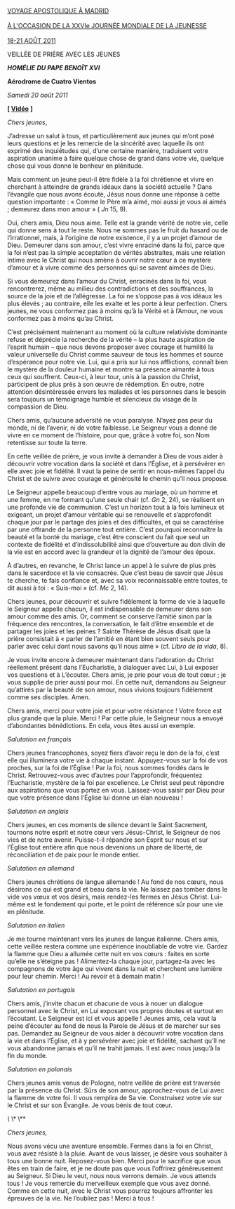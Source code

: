 [VOYAGE APOSTOLIQUE À MADRID\
\
À L'OCCASION DE LA XXVIe JOURNÉE MONDIALE DE LA JEUNESSE\
\
18-21 AOÛT 2011](/content/benedict-xvi/fr/travels/2011/index_madrid.html)

VEILLÉE DE PRIÈRE AVEC LES JEUNES

***HOMÉLIE*** ***DU PAPE BENOÎT XVI***

**Aérodrome de Cuatro Vientos**

*Samedi 20 août 2011*

**\[ [Vidéo](http://player.rv.va/vaticanplayer.asp?language=it&tic=VA_W7LQFL36)** **\]**

*Chers jeunes*,

J’adresse un salut à tous, et particulièrement aux jeunes qui m’ont posé leurs questions et je les remercie de la sincérité avec laquelle ils ont exprimé des inquiétudes qui, d’une certaine manière, traduisent votre aspiration unanime à faire quelque chose de grand dans votre vie, quelque chose qui vous donne le bonheur en plénitude.

Mais comment un jeune peut-il être fidèle à la foi chrétienne et vivre en cherchant à atteindre de grands idéaux dans la société actuelle ? Dans l’évangile que nous avons écouté, Jésus nous donne une réponse à cette question importante : « Comme le Père m’a aimé, moi aussi je vous ai aimés ; demeurez dans mon amour » ( *Jn* 15, 9).

Oui, chers amis, Dieu nous aime. Telle est la grande vérité de notre vie, celle qui donne sens à tout le reste. Nous ne sommes pas le fruit du hasard ou de l’irrationnel, mais, à l’origine de notre existence, il y a un projet d’amour de Dieu. Demeurer dans son amour, c’est vivre enraciné dans la foi, parce que la foi n’est pas la simple acceptation de vérités abstraites, mais une relation intime avec le Christ qui nous amène à ouvrir notre cœur à ce mystère d’amour et à vivre comme des personnes qui se savent aimées de Dieu.

Si vous demeurez dans l’amour du Christ, enracinés dans la foi, vous rencontrerez, même au milieu des contradictions et des souffrances, la source de la joie et de l’allégresse. La foi ne s’oppose pas à vos idéaux les plus élevés ; au contraire, elle les exalte et les porte à leur perfection. Chers jeunes, ne vous conformez pas à moins qu’à la Vérité et à l’Amour, ne vous conformez pas à moins qu’au Christ.

C’est précisément maintenant au moment où la culture relativiste dominante refuse et déprécie la recherche de la vérité – la plus haute aspiration de l’esprit humain – que nous devons proposer avec courage et humilité la valeur universelle du Christ comme sauveur de tous les hommes et source d’espérance pour notre vie. Lui, qui a pris sur lui nos afflictions, connaît bien le mystère de la douleur humaine et montre sa présence aimante à tous ceux qui souffrent. Ceux-ci, à leur tour, unis à la passion du Christ, participent de plus près à son œuvre de rédemption. En outre, notre attention désintéressée envers les malades et les personnes dans le besoin sera toujours un témoignage humble et silencieux du visage de la compassion de Dieu.

Chers amis, qu’aucune adversité ne vous paralyse. N’ayez pas peur du monde, ni de l’avenir, ni de votre faiblesse. Le Seigneur vous a donné de vivre en ce moment de l’histoire, pour que, grâce à votre foi, son Nom retentisse sur toute la terre.

En cette veillée de prière, je vous invite à demander à Dieu de vous aider à découvrir votre vocation dans la société et dans l’Église, et à persévérer en elle avec joie et fidélité. Il vaut la peine de sentir en nous-mêmes l’appel du Christ et de suivre avec courage et générosité le chemin qu’il nous propose.

Le Seigneur appelle beaucoup d’entre vous au mariage, où un homme et une femme, en ne formant qu’une seule chair (cf. *Gn* 2, 24), se réalisent en une profonde vie de communion. C’est un horizon tout à la fois lumineux et exigeant, un projet d’amour véritable qui se renouvelle et s’approfondit chaque jour par le partage des joies et des difficultés, et qui se caractérise par une offrande de la personne tout entière. C’est pourquoi reconnaître la beauté et la bonté du mariage, c’est être conscient du fait que seul un contexte de fidélité et d’indissolubilité ainsi que d’ouverture au don divin de la vie est en accord avec la grandeur et la dignité de l’amour des époux.

À d’autres, en revanche, le Christ lance un appel à le suivre de plus près dans le sacerdoce et la vie consacrée. Que c’est beau de savoir que Jésus te cherche, te fais confiance et, avec sa voix reconnaissable entre toutes, te dit aussi à toi : « Suis-moi » (cf. *Mc* 2, 14).

Chers jeunes, pour découvrir et suivre fidèlement la forme de vie à laquelle le Seigneur appelle chacun, il est indispensable de demeurer dans son amour comme des amis. Or, comment se conserve l’amitié sinon par la fréquence des rencontres, la conversation, le fait d’être ensemble et de partager les joies et les peines ? Sainte Thérèse de Jésus disait que la prière consistait à « parler de l’amitié en étant bien souvent seuls pour parler avec celui dont nous savons qu’il nous aime » (cf. *Libro de la vida*, 8).

Je vous invite encore à demeurer maintenant dans l’adoration du Christ réellement présent dans l’Eucharistie, à dialoguer avec Lui, à Lui exposer vos questions et à L’écouter. Chers amis, je prie pour vous de tout cœur ; je vous supplie de prier aussi pour moi. En cette nuit, demandons au Seigneur qu’attirés par la beauté de son amour, nous vivions toujours fidèlement comme ses disciples. Amen.

Chers amis, merci pour votre joie et pour votre résistance ! Votre force est plus grande que la pluie. Merci ! Par cette pluie, le Seigneur nous a envoyé d’abondantes bénédictions. En cela, vous êtes aussi un exemple.

*Salutation en français*

Chers jeunes francophones, soyez fiers d’avoir reçu le don de la foi, c’est elle qui illuminera votre vie à chaque instant. Appuyez-vous sur la foi de vos proches, sur la foi de l’Église ! Par la foi, nous sommes fondés dans le Christ. Retrouvez-vous avec d’autres pour l’approfondir, fréquentez l’Eucharistie, mystère de la foi par excellence. Le Christ seul peut répondre aux aspirations que vous portez en vous. Laissez-vous saisir par Dieu pour que votre présence dans l’Église lui donne un élan nouveau !

*Salutation en anglais*

Chers jeunes, en ces moments de silence devant le Saint Sacrement, tournons notre esprit et notre cœur vers Jésus-Christ, le Seigneur de nos vies et de notre avenir. Puisse-t-il répandre son Esprit sur nous et sur l’Église tout entière afin que nous devenions un phare de liberté, de réconciliation et de paix pour le monde entier.

*Salutation en allemand*

Chers jeunes chrétiens de langue allemande ! Au fond de nos cœurs, nous désirons ce qui est grand et beau dans la vie. Ne laissez pas tomber dans le vide vos vœux et vos désirs, mais rendez-les fermes en Jésus Christ. Lui-même est le fondement qui porte, et le point de référence sûr pour une vie en plénitude.

*Salutation en italien*

Je me tourne maintenant vers les jeunes de langue italienne. Chers amis, cette veillée restera comme une expérience inoubliable de votre vie. Gardez la flamme que Dieu a allumée cette nuit en vos cœurs : faites en sorte qu’elle ne s’éteigne pas ! Alimentez-la chaque jour, partagez-la avec les compagnons de votre âge qui vivent dans la nuit et cherchent une lumière pour leur chemin. Merci ! Au revoir et à demain matin !

*Salutation en portugais*

Chers amis, j’invite chacun et chacune de vous à nouer un dialogue personnel avec le Christ, en Lui exposant vos propres doutes et surtout en l’écoutant. Le Seigneur est ici et vous appelle ! Jeunes amis, cela vaut la peine d’écouter au fond de nous la Parole de Jésus et de marcher sur ses pas. Demandez au Seigneur de vous aider à découvrir votre vocation dans la vie et dans l’Église, et à y persévérer avec joie et fidélité, sachant qu’Il ne vous abandonne jamais et qu’il ne trahit jamais. Il est avec nous jusqu’à la fin du monde.

*Salutation en polonais*

Chers jeunes amis venus de Pologne, notre veillée de prière est traversée par la présence du Christ. Sûrs de son amour, approchez-vous de Lui avec la flamme de votre foi. Il vous remplira de Sa vie. Construisez votre vie sur le Christ et sur son Évangile. Je vous bénis de tout cœur.

*\\* \\* \\**

*Chers jeunes,*

Nous avons vécu une aventure ensemble. Fermes dans la foi en Christ, vous avez résisté à la pluie. Avant de vous laisser, je désire vous souhaiter à tous une bonne nuit. Reposez-vous bien. Merci pour le sacrifice que vous êtes en train de faire, et je ne doute pas que vous l’offrirez généreusement au Seigneur. Si Dieu le veut, nous nous verrons demain. Je vous attends tous ! Je vous remercie du merveilleux exemple que vous avez donné. Comme en cette nuit, avec le Christ vous pourrez toujours affronter les épreuves de la vie. Ne l’oubliez pas ! Merci à tous !